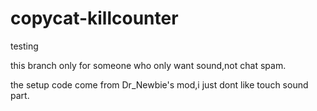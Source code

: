 # copycat-killcounter

testing

this branch only for someone who only want sound,not chat spam.

the setup code come from Dr_Newbie's mod,i just dont like touch sound part.

